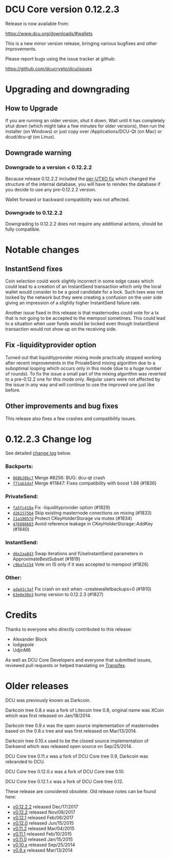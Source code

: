 DCU Core version 0.12.2.3
==========================

Release is now available from:

  <https://www.dcu.org/downloads/#wallets>

This is a new minor version release, bringing various bugfixes and other
improvements.

Please report bugs using the issue tracker at github:

  <https://github.com/dcucrypto/dcu/issues>


Upgrading and downgrading
=========================

How to Upgrade
--------------

If you are running an older version, shut it down. Wait until it has completely
shut down (which might take a few minutes for older versions), then run the
installer (on Windows) or just copy over /Applications/DCU-Qt (on Mac) or
dcud/dcu-qt (on Linux).

Downgrade warning
-----------------

### Downgrade to a version < 0.12.2.2

Because release 0.12.2.2 included the [per-UTXO fix](release-notes/dcu/release-notes-0.12.2.2.md#per-utxo-fix)
which changed the structure of the internal database, you will have to reindex
the database if you decide to use any pre-0.12.2.2 version.

Wallet forward or backward compatibility was not affected.

### Downgrade to 0.12.2.2

Downgrading to 0.12.2.2 does not require any additional actions, should be
fully compatible.

Notable changes
===============

InstantSend fixes
-----------------

Coin selection could work slightly incorrect in some edge cases which could
lead to a creation of an InstantSend transaction which only the local wallet
would consider to be a good candidate for a lock. Such txes was not locked by
the network but they were creating a confusion on the user side giving an
impression of a slightly higher InstantSend failure rate.

Another issue fixed in this release is that masternodes could vote for a tx
that is not going to be accepted to the mempool sometimes. This could lead to
a situation when user funds would be locked even though InstantSend transaction
would not show up on the receiving side.

Fix -liquidityprovider option
-----------------------------

Turned out that liquidityprovider mixing mode practically stopped working after
recent improvements in the PrivateSend mixing algorithm due to a suboptimal
looping which occurs only in this mode (due to a huge number of rounds). To fix
the issue a small part of the mixing algorithm was reverted to a pre-0.12.2 one
for this mode only. Regular users were not affected by the issue in any way and
will continue to use the improved one just like before.

Other improvements and bug fixes
--------------------------------

This release also fixes a few crashes and compatibility issues.


0.12.2.3 Change log
===================

See detailed [change log](https://github.com/dcucrypto/dcu/compare/v0.12.2.2...dcucrypto:v0.12.2.3) below.

### Backports:
- [`068b20bc7`](https://github.com/dcucrypto/dcu/commit/068b20bc7) Merge #8256: BUG: dcu-qt crash
- [`f71ab1daf`](https://github.com/dcucrypto/dcu/commit/f71ab1daf) Merge #11847: Fixes compatibility with boost 1.66 (#1836)

### PrivateSend:
- [`fa5fc418a`](https://github.com/dcucrypto/dcu/commit/fa5fc418a) Fix -liquidityprovider option (#1829)
- [`d261575b4`](https://github.com/dcucrypto/dcu/commit/d261575b4) Skip existing masternode conections on mixing (#1833)
- [`21a10057d`](https://github.com/dcucrypto/dcu/commit/21a10057d) Protect CKeyHolderStorage via mutex (#1834)
- [`476888683`](https://github.com/dcucrypto/dcu/commit/476888683) Avoid reference leakage in CKeyHolderStorage::AddKey (#1840)

### InstantSend:
- [`d6e2aa843`](https://github.com/dcucrypto/dcu/commit/d6e2aa843) Swap iterations and fUseInstantSend parameters in ApproximateBestSubset (#1819)
- [`c9bafe154`](https://github.com/dcucrypto/dcu/commit/c9bafe154) Vote on IS only if it was accepted to mempool (#1826)

### Other:
- [`ada41c3af`](https://github.com/dcucrypto/dcu/commit/ada41c3af) Fix crash on exit when -createwalletbackups=0 (#1810)
- [`63e0e30e3`](https://github.com/dcucrypto/dcu/commit/63e0e30e3) bump version to 0.12.2.3 (#1827)

Credits
=======

Thanks to everyone who directly contributed to this release:

- Alexander Block
- lodgepole
- UdjinM6

As well as DCU Core Developers and everyone that submitted issues,
reviewed pull requests or helped translating on
[Transifex](https://www.transifex.com/projects/p/dcu/).


Older releases
==============

DCU was previously known as Darkcoin.

Darkcoin tree 0.8.x was a fork of Litecoin tree 0.8, original name was XCoin
which was first released on Jan/18/2014.

Darkcoin tree 0.9.x was the open source implementation of masternodes based on
the 0.8.x tree and was first released on Mar/13/2014.

Darkcoin tree 0.10.x used to be the closed source implementation of Darksend
which was released open source on Sep/25/2014.

DCU Core tree 0.11.x was a fork of DCU Core tree 0.9,
Darkcoin was rebranded to DCU.

DCU Core tree 0.12.0.x was a fork of DCU Core tree 0.10.

DCU Core tree 0.12.1.x was a fork of DCU Core tree 0.12.

These release are considered obsolete. Old release notes can be found here:

- [v0.12.2.2](release-notes/dcu/release-notes-0.12.2.2.md) released Dec/17/2017
- [v0.12.2](release-notes/dcu/release-notes-0.12.2.md) released Nov/08/2017
- [v0.12.1](release-notes/dcu/release-notes-0.12.1.md) released Feb/06/2017
- [v0.12.0](release-notes/dcu/release-notes-0.12.0.md) released Jun/15/2015
- [v0.11.2](release-notes/dcu/release-notes-0.11.2.md) released Mar/04/2015
- [v0.11.1](release-notes/dcu/release-notes-0.11.1.md) released Feb/10/2015
- [v0.11.0](release-notes/dcu/release-notes-0.11.0.md) released Jan/15/2015
- [v0.10.x](release-notes/dcu/release-notes-0.10.0.md) released Sep/25/2014
- [v0.9.x](release-notes/dcu/release-notes-0.9.0.md) released Mar/13/2014

